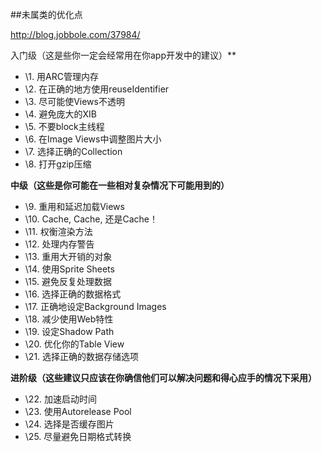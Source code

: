 ##未属类的优化点

http://blog.jobbole.com/37984/

入门级（这是些你一定会经常用在你app开发中的建议）**

- \1. 用ARC管理内存
- \2. 在正确的地方使用reuseIdentifier
- \3. 尽可能使Views不透明
- \4. 避免庞大的XIB
- \5. 不要block主线程
- \6. 在Image Views中调整图片大小
- \7. 选择正确的Collection
- \8. 打开gzip压缩

**中级（这些是你可能在一些相对复杂情况下可能用到的）**

- \9. 重用和延迟加载Views
- \10. Cache, Cache, 还是Cache！
- \11. 权衡渲染方法
- \12. 处理内存警告
- \13. 重用大开销的对象
- \14. 使用Sprite Sheets
- \15. 避免反复处理数据
- \16. 选择正确的数据格式
- \17. 正确地设定Background Images
- \18. 减少使用Web特性
- \19. 设定Shadow Path
- \20. 优化你的Table View
- \21. 选择正确的数据存储选项

**进阶级（这些建议只应该在你确信他们可以解决问题和得心应手的情况下采用）**

- \22. 加速启动时间
- \23. 使用Autorelease Pool
- \24. 选择是否缓存图片
- \25. 尽量避免日期格式转换
